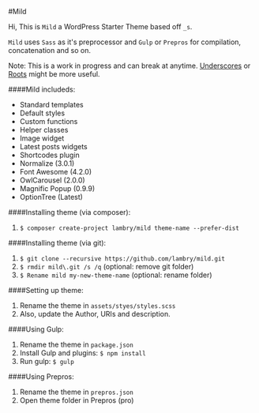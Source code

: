 #Mild

Hi, This is `Mild` a WordPress Starter Theme based off `_s`.

`Mild` uses `Sass` as it's preprocessor and `Gulp` or `Prepros` for compilation, concatenation and so on.

Note: This is a work in progress and can break at anytime. 
[Underscores](http://github.com/Automattic/_s) or [Roots](http://github.com/roots/roots) might be more useful.

####Mild includeds:
* Standard templates
* Default styles
* Custom functions
* Helper classes
* Image widget
* Latest posts widgets
* Shortcodes plugin
* Normalize (3.0.1)
* Font Awesome (4.2.0)
* OwlCarousel (2.0.0)
* Magnific Popup (0.9.9)
* OptionTree (Latest)

####Installing theme (via composer):
1. `$ composer create-project lambry/mild theme-name --prefer-dist`

####Installing theme (via git):
1. `$ git clone --recursive https://github.com/lambry/mild.git`
2. `$ rmdir mild\.git /s /q` (optional: remove git folder)
3. `$ Rename mild my-new-theme-name` (optional: rename folder)

####Setting up theme:
1. Rename the theme in `assets/styes/styles.scss`
2. Also, update the Author, URIs and description.

####Using Gulp:
1. Rename the theme in `package.json`
2. Install Gulp and plugins: `$ npm install`
3. Run gulp: `$ gulp`

####Using Prepros:
1. Rename the theme in `prepros.json`
2. Open theme folder in Prepros (pro)
